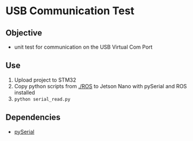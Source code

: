 # USB Communication Test

## Objective

-   unit test for communication on the USB Virtual Com Port

## Use

1. Upload project to STM32
2. Copy python scripts from [./ROS](./ROS) to Jetson Nano with pySerial and ROS installed
3. `python serial_read.py`

## Dependencies

-   [pySerial](https://pyserial.readthedocs.io/en/latest/)
